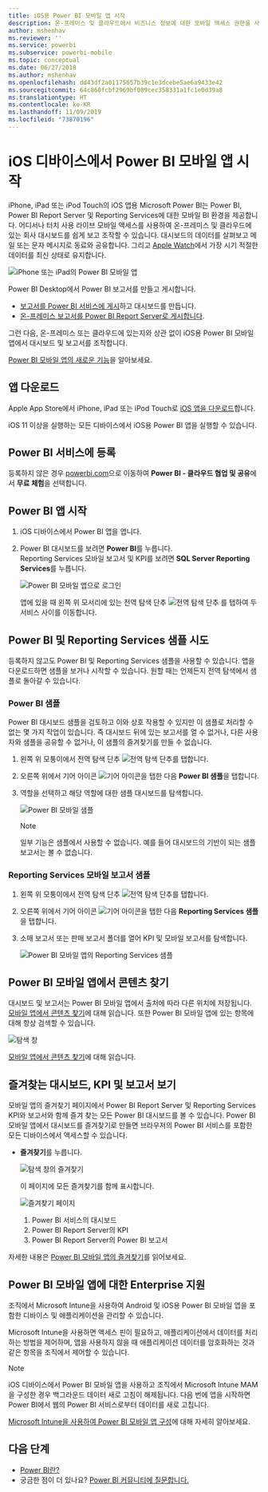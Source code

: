 ```yaml
---
title: iOS용 Power BI 모바일 앱 시작
description: 온-프레미스 및 클라우드에서 비즈니스 정보에 대한 모바일 액세스 권한을 사용하여 iOS 앱용 Microsoft Power BI 모바일 앱이 Power BI를 휴대하는 방법에 대해 알아봅니다.
author: mshenhav
ms.reviewer: ''
ms.service: powerbi
ms.subservice: powerbi-mobile
ms.topic: conceptual
ms.date: 06/27/2018
ms.author: mshenhav
ms.openlocfilehash: dd43df2a01175657b39c1e3dcebe5ae6a9433e42
ms.sourcegitcommit: 64c860fcbf2969bf089cec358331a1fc1e0d39a8
ms.translationtype: HT
ms.contentlocale: ko-KR
ms.lasthandoff: 11/09/2019
ms.locfileid: "73870196"
---
```

# <a name="get-started-with-the-power-bi-mobile-app-on-ios-devices"></a>iOS 디바이스에서 Power BI 모바일 앱 시작
iPhone, iPad 또는 iPod Touch의 iOS 앱용 Microsoft Power BI는 Power BI, Power BI Report Server 및 Reporting Services에 대한 모바일 BI 환경을 제공합니다. 어디서나 터치 사용 라이브 모바일 액세스를 사용하여 온-프레미스 및 클라우드에 있는 회사 대시보드를 쉽게 보고 조작할 수 있습니다. 대시보드의 데이터를 살펴보고 메일 또는 문자 메시지로 동료와 공유합니다. 그리고 [Apple Watch](mobile-apple-watch.md)에서 가장 시기 적절한 데이터를 최신 상태로 유지합니다.  

![iPhone 또는 iPad의 Power BI 모바일 앱](./media/mobile-iphone-app-get-started/pbi_ipad_iphonedevices.png)

Power BI Desktop에서 Power BI 보고서를 만들고 게시합니다.

* [보고서를 Power BI 서비스에 게시](../../service-get-started.md)하고 대시보드를 만듭니다.
* [온-프레미스 보고서를 Power BI Report Server로 게시합니다](../../report-server/quickstart-create-powerbi-report.md).

그런 다음, 온-프레미스 또는 클라우드에 있는지와 상관 없이 iOS용 Power BI 모바일 앱에서 대시보드 및 보고서를 조작합니다.

[Power BI 모바일 앱의 새로운 기능](mobile-whats-new-in-the-mobile-apps.md)을 알아보세요.

## <a name="download-the-app"></a>앱 다운로드
Apple App Store에서 iPhone, iPad 또는 iPod Touch로 [iOS 앱을 다운로드](https://go.microsoft.com/fwlink/?LinkId=522062 "iOS 앱 다운로드")합니다.

iOS 11 이상을 실행하는 모든 디바이스에서 iOS용 Power BI 앱을 실행할 수 있습니다. 

## <a name="sign-up-for-the-power-bi-service"></a>Power BI 서비스에 등록
등록하지 않은 경우 [powerbi.com](https://powerbi.microsoft.com/get-started/)으로 이동하여 **Power BI - 클라우드 협업 및 공유**에서 **무료 체험**을 선택합니다.


## <a name="get-started-with-the-power-bi-app"></a>Power BI 앱 시작
1. iOS 디바이스에서 Power BI 앱을 엽니다.
2. Power BI 대시보드를 보려면 **Power BI**를 누릅니다.  
   Reporting Services 모바일 보고서 및 KPI를 보려면 **SQL Server Reporting Services**를 누릅니다.
   
   ![Power BI 모바일 앱으로 로그인](./media/mobile-iphone-app-get-started/power-bi-connect-to-login.png)
   
   앱에 있을 때 왼쪽 위 모서리에 있는 전역 탐색 단추 ![전역 탐색 단추](./././media/mobile-iphone-app-get-started/power-bi-iphone-global-nav-button.png) 를 탭하여 두 서비스 사이를 이동합니다. 

## <a name="try-the-power-bi-and-reporting-services-samples"></a>Power BI 및 Reporting Services 샘플 시도
등록하지 않고도 Power BI 및 Reporting Services 샘플을 사용할 수 있습니다. 앱을 다운로드하면 샘플을 보거나 시작할 수 있습니다. 원할 때는 언제든지 전역 탐색에서 샘플로 돌아갈 수 있습니다.

### <a name="power-bi-samples"></a>Power BI 샘플
Power BI 대시보드 샘플을 검토하고 이와 상호 작용할 수 있지만 이 샘플로 처리할 수 없는 몇 가지 작업이 있습니다. 즉 대시보드 뒤에 있는 보고서를 열 수 없거나, 다른 사용자와 샘플을 공유할 수 없거나, 이 샘플의 즐겨찾기를 만들 수 없습니다.

1. 왼쪽 위 모퉁이에서 전역 탐색 단추 ![전역 탐색 단추](./././media/mobile-iphone-app-get-started/power-bi-iphone-global-nav-button.png)를 탭합니다.
2. 오른쪽 위에서 기어 아이콘 ![기어 아이콘](././media/mobile-iphone-app-get-started/power-bi-ios-gear-icon.png)을 탭한 다음 **Power BI 샘플**을 탭합니다.
3. 역할을 선택하고 해당 역할에 대한 샘플 대시보드를 탐색합니다.  
   
   ![Power BI 모바일 샘플](./media/mobile-iphone-app-get-started/power-bi-iphone-powerbi-samples.png)
   
   > [!NOTE]
   > 일부 기능은 샘플에서 사용할 수 없습니다. 예를 들어 대시보드의 기반이 되는 샘플 보고서는 볼 수 없습니다. 
   > 
   > 

### <a name="reporting-services-mobile-report-samples"></a>Reporting Services 모바일 보고서 샘플
1. 왼쪽 위 모퉁이에서 전역 탐색 단추 ![전역 탐색 단추](./././media/mobile-iphone-app-get-started/power-bi-iphone-global-nav-button.png)를 탭합니다.
2. 오른쪽 위에서 기어 아이콘 ![기어 아이콘](././media/mobile-iphone-app-get-started/power-bi-ios-gear-icon.png)을 탭한 다음 **Reporting Services 샘플**을 탭합니다.
3. 소매 보고서 또는 판매 보고서 폴더를 열어 KPI 및 모바일 보고서를 탐색합니다.
   
   ![Power BI 모바일 앱의 Reporting Services 샘플](./media/mobile-iphone-app-get-started/power-bi-reporting-services-samples.png)

## <a name="find-your-content-in-the-power-bi-mobile-apps"></a>Power BI 모바일 앱에서 콘텐츠 찾기
대시보드 및 보고서는 Power BI 모바일 앱에서 출처에 따라 다른 위치에 저장됩니다. [모바일 앱에서 콘텐츠 찾기](mobile-apps-quickstart-view-dashboard-report.md)에 대해 읽습니다. 또한 Power BI 모바일 앱에 있는 항목에 대해 항상 검색할 수 있습니다. 

![탐색 창](./media/mobile-iphone-app-get-started/power-bi-iphone-left-nav.png)

[모바일 앱에서 콘텐츠 찾기](mobile-apps-quickstart-view-dashboard-report.md)에 대해 읽습니다.

## <a name="view-your-favorite-dashboards-kpis-and-reports"></a>즐겨찾는 대시보드, KPI 및 보고서 보기
모바일 앱의 즐겨찾기 페이지에서 Power BI Report Server 및 Reporting Services KPI와 보고서와 함께 즐겨 찾는 모든 Power BI 대시보드를 볼 수 있습니다. Power BI 모바일 앱에서 대시보드를 즐겨찾기로 만들면 브라우저의 Power BI 서비스를 포함한 모든 디바이스에서 액세스할 수 있습니다.  

* **즐겨찾기**를 누릅니다.
  
   ![탐색 창의 즐겨찾기](./media/mobile-iphone-app-get-started/power-bi-iphone-favorites-nav.png)
  
   이 페이지에 모든 즐겨찾기를 함께 표시합니다.
  
   ![즐겨찾기 페이지](./media/mobile-iphone-app-get-started/power-bi-iphone-faves-report-server-number-callouts.png)
  
  1. Power BI 서비스의 대시보드
  2. Power BI Report Server의 KPI
  3. Power BI Report Server의 Power BI 보고서

자세한 내용은 [Power BI 모바일 앱의 즐겨찾기](mobile-apps-favorites.md)를 읽어보세요.

## <a name="enterprise-support-for-the-power-bi-mobile-apps"></a>Power BI 모바일 앱에 대한 Enterprise 지원
조직에서 Microsoft Intune을 사용하여 Android 및 iOS용 Power BI 모바일 앱을 포함한 디바이스 및 애플리케이션을 관리할 수 있습니다.

Microsoft Intune을 사용하면 액세스 핀이 필요하고, 애플리케이션에서 데이터를 처리하는 방법을 제어하며, 앱을 사용하지 않을 때 애플리케이션 데이터를 암호화하는 것과 같은 항목을 조직에서 제어할 수 있습니다.

> [!NOTE]
> iOS 디바이스에서 Power BI 모바일 앱을 사용하고 조직에서 Microsoft Intune MAM을 구성한 경우 백그라운드 데이터 새로 고침이 해제됩니다. 다음 번에 앱을 시작하면 Power BI에서 웹의 Power BI 서비스로부터 데이터를 새로 고칩니다.
> 

[Microsoft Intune을 사용하여 Power BI 모바일 앱 구성](../../service-admin-mobile-intune.md)에 대해 자세히 알아보세요. 

## <a name="next-steps"></a>다음 단계

* [Power BI란?](../../fundamentals/power-bi-overview.md)
* 궁금한 점이 더 있나요? [Power BI 커뮤니티에 질문합니다.](https://community.powerbi.com/)


